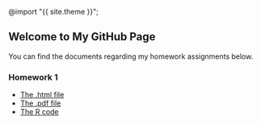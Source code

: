 ---
---

@import "{{ site.theme }}";
## Welcome to My GitHub Page

You can find the documents regarding my homework assignments below.

### Homework 1
* [The .html file](https://bu-ie-360.github.io/spring24-serhatekli/IE360_HW1_SerhatEkli.html)
* [The .pdf file](https://bu-ie-360.github.io/spring24-serhatekli/IE360_HW1_SerhatEkli.pdf)
* [The R code](https://bu-ie-360.github.io/spring24-serhatekli/ie360_hw1.R)

